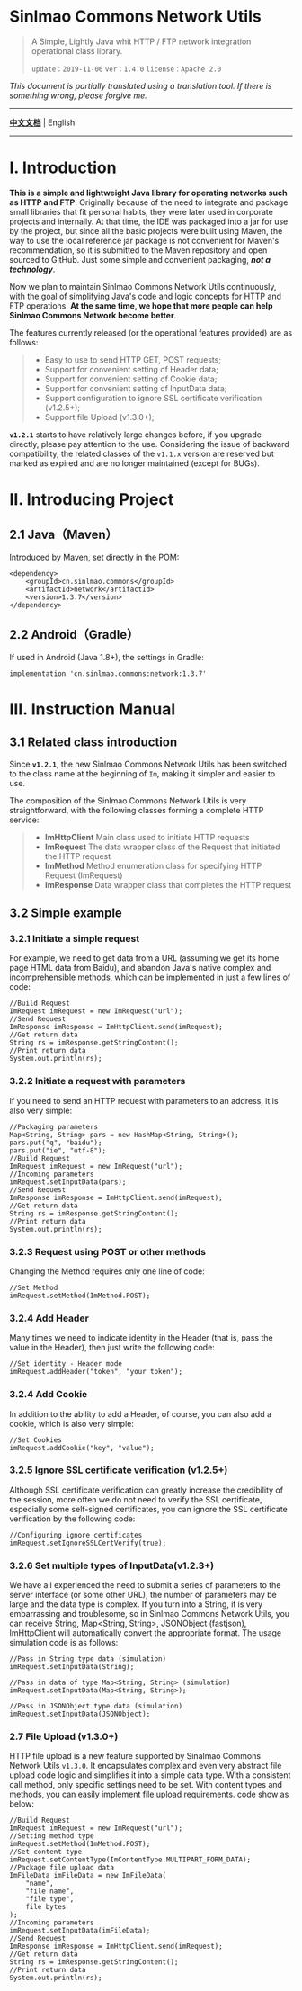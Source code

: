 # Sinlmao Commons Network Utils

> A Simple, Lightly Java whit HTTP / FTP network integration operational class library.
>
> `update：2019-11-06`  `ver：1.4.0`  `license：Apache 2.0`

*This document is partially translated using a translation tool. If there is something wrong, please forgive me.*

----------

**[中文文档][1]** | English

----------

# I. Introduction

**This is a simple and lightweight Java library for operating networks such as HTTP and FTP**. Originally because of the need to integrate and package small libraries that fit personal habits, they were later used in corporate projects and internally. At that time, the IDE was packaged into a jar for use by the project, but since all the basic projects were built using Maven, the way to use the local reference jar package is not convenient for Maven's recommendation, so it is submitted to the Maven repository and open sourced to GitHub. Just some simple and convenient packaging, ***not a technology***.

Now we plan to maintain Sinlmao Commons Network Utils continuously, with the goal of simplifying Java's code and logic concepts for HTTP and FTP operations. **At the same time, we hope that more people can help Sinlmao Commons Network become better**.

The features currently released (or the operational features provided) are as follows:

>  - Easy to use to send HTTP GET, POST requests;
>  - Support for convenient setting of Header data;
>  - Support for convenient setting of Cookie data;
>  - Support for convenient setting of InputData data;
>  - Support configuration to ignore SSL certificate verification (v1.2.5+);
>  - Support file Upload (v1.3.0+);

**`v1.2.1`** starts to have relatively large changes before, if you upgrade directly, please pay attention to the use. Considering the issue of backward compatibility, the related classes of the `v1.1.x` version are reserved but marked as expired and are no longer maintained (except for BUGs).

# II. Introducing Project

## 2.1 Java（Maven）

Introduced by Maven, set directly in the POM:

    <dependency>
        <groupId>cn.sinlmao.commons</groupId>
        <artifactId>network</artifactId>
        <version>1.3.7</version>
    </dependency>

## 2.2 Android（Gradle）

If used in Android (Java 1.8+), the settings in Gradle:

    implementation 'cn.sinlmao.commons:network:1.3.7'

# III. Instruction Manual

## 3.1 Related class introduction

Since **`v1.2.1`**, the new Sinlmao Commons Network Utils has been switched to the class name at the beginning of `Im`, making it simpler and easier to use.

The composition of the Sinlmao Commons Network Utils is very straightforward, with the following classes forming a complete HTTP service:

>  - **ImHttpClient** Main class used to initiate HTTP requests
>  - **ImRequest** The data wrapper class of the Request that initiated the HTTP request
>  - **ImMethod** Method enumeration class for specifying HTTP Request (ImRequest)
>  - **ImResponse** Data wrapper class that completes the HTTP request

## 3.2 Simple example

### 3.2.1 Initiate a simple request

For example, we need to get data from a URL (assuming we get its home page HTML data from Baidu), and abandon Java's native complex and incomprehensible methods, which can be implemented in just a few lines of code:

    //Build Request
    ImRequest imRequest = new ImRequest("url");
    //Send Request
    ImResponse imResponse = ImHttpClient.send(imRequest);
    //Get return data
    String rs = imResponse.getStringContent();
    //Print return data
    System.out.println(rs);

### 3.2.2 Initiate a request with parameters

If you need to send an HTTP request with parameters to an address, it is also very simple:

    //Packaging parameters
    Map<String, String> pars = new HashMap<String, String>();
    pars.put("q", "baidu");
    pars.put("ie", "utf-8");
    //Build Request
    ImRequest imRequest = new ImRequest("url");
    //Incoming parameters
    imRequest.setInputData(pars);
    //Send Request
    ImResponse imResponse = ImHttpClient.send(imRequest);
    //Get return data
    String rs = imResponse.getStringContent();
    //Print return data
    System.out.println(rs);

### 3.2.3 Request using POST or other methods

Changing the Method requires only one line of code:

    //Set Method
    imRequest.setMethod(ImMethod.POST);

### 3.2.4 Add Header

Many times we need to indicate identity in the Header (that is, pass the value in the Header), then just write the following code:

    //Set identity - Header mode
    imRequest.addHeader("token", "your token");

### 3.2.4 Add Cookie

In addition to the ability to add a Header, of course, you can also add a cookie, which is also very simple:

    //Set Cookies
    imRequest.addCookie("key", "value");

### 3.2.5 Ignore SSL certificate verification (v1.2.5+)

Although SSL certificate verification can greatly increase the credibility of the session, more often we do not need to verify the SSL certificate, especially some self-signed certificates, you can ignore the SSL certificate verification by the following code:

    //Configuring ignore certificates
    imRequest.setIgnoreSSLCertVerify(true);

### 3.2.6 Set multiple types of InputData(v1.2.3+)

We have all experienced the need to submit a series of parameters to the server interface (or some other URL), the number of parameters may be large and the data type is complex. If you turn into a String, it is very embarrassing and troublesome, so in Sinlmao Commons Network Utils, you can receive String, Map<String, String>, JSONObject (fastjson), ImHttpClient will automatically convert the appropriate format. The usage simulation code is as follows:

    //Pass in String type data (simulation)
    imRequest.setInputData(String);
    
    //Pass in data of type Map<String, String> (simulation)
    imRequest.setInputData(Map<String, String>);
    
    //Pass in JSONObject type data (simulation)
    imRequest.setInputData(JSONObject);

### 2.7 File Upload (v1.3.0+)

HTTP file upload is a new feature supported by Sinalmao Commons Network Utils `v1.3.0`. It encapsulates complex and even very abstract file upload code logic and simplifies it into a simple data type. With a consistent call method, only specific settings need to be set. With content types and methods, you can easily implement file upload requirements. code show as below:

    //Build Request
    ImRequest imRequest = new ImRequest("url");
    //Setting method type
    imRequest.setMethod(ImMethod.POST);
    //Set content type
    imRequest.setContentType(ImContentType.MULTIPART_FORM_DATA);
    //Package file upload data
    ImFileData imFileData = new ImFileData(
        "name",
        "file name",
        "file type",
        file bytes
    );
    //Incoming parameters
    imRequest.setInputData(imFileData);
    //Send Request
    ImResponse imResponse = ImHttpClient.send(imRequest);
    //Get return data
    String rs = imResponse.getStringContent();
    //Print return data
    System.out.println(rs);


  [1]: README.md
